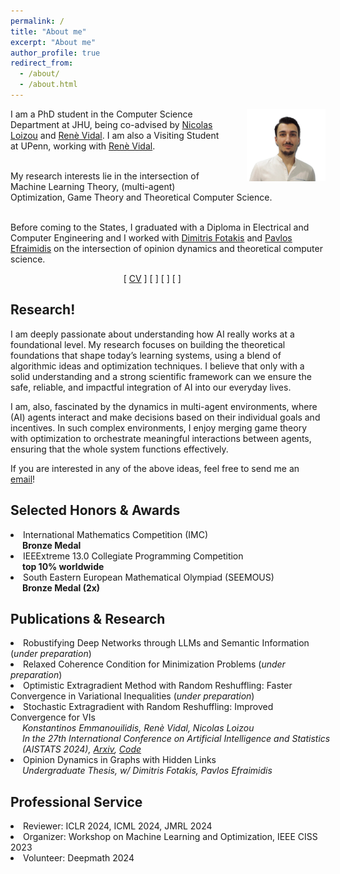 ```yaml
---
permalink: /
title: "About me"
excerpt: "About me"
author_profile: true
redirect_from: 
  - /about/
  - /about.html
---
```

<p><img src="../images/bio1.jpg" width="25%" style="margin-left: 30px; float:right; margin-bottom: 10px;">
<span>
I am a PhD student in the Computer Science Department at JHU, being co-advised by <a href="https://nicolasloizou.github.io/">Nicolas Loizou</a> and <a href="http://vision.jhu.edu/rvidal.html">Renè Vidal</a>. I am also a Visiting Student at UPenn, working with <a href="http://vision.jhu.edu/rvidal.html">Renè Vidal</a>.
<br>
<br>

My research interests lie in the intersection of Machine Learning Theory, (multi-agent) Optimization, Game Theory and Theoretical Computer Science.
<br>
<br>

Before coming to the States, I graduated with a Diploma in Electrical and Computer Engineering and I worked with <a href="http://www.softlab.ntua.gr/~fotakis/">Dimitris Fotakis</a> and <a href="https://euclid.ee.duth.gr/">Pavlos Efraimidis</a> on the intersection of opinion dynamics and theoretical computer science. 
</span>
</p>
<div style="text-align: center; margin-right: 10%">
  [ <a href="/_pages/Resume_Emmanouilidis_Konstantinos.pdf">CV</a> ]   
  [ <a href="mailto:emmanouilidis.kons@gmail.com"><i class="fas fa-envelope"></i></a> ]  
  [ <a href="http://www.linkedin.com/in/emmanouilidisk/"><i class="fab fa-linkedin"></i></a> ]   
  [ <a href="https://github.com/emmanouilidisk"><i class="fab fa-github"></i></a> ]  
</div>
<h2>Research!</h2>
I am deeply passionate about understanding how AI really works at a foundational level. My research focuses on building the theoretical foundations that shape today’s learning systems, using a blend of algorithmic ideas and optimization techniques. I believe that only with a solid understanding and a strong scientific framework can we ensure the safe, reliable, and impactful integration of AI into our everyday lives.   

I am, also, fascinated by the dynamics in multi-agent environments, where (AI) agents interact and make decisions based on their individual goals and incentives. In such complex environments, I enjoy merging game theory with optimization to orchestrate meaningful interactions between agents, ensuring that the whole system functions effectively. 

If you are interested in any of the above ideas, feel free to send me an <a href="mailto:emmanouilidis.kons@gmail.com">email</a>!  

<h2>Selected Honors & Awards</h2>  
<li>International Mathematics Competition (IMC)  
  <br> <span style="position: relative; left: +1.35em;"><b>Bronze Medal</b></span> 
</li>
<li>IEEExtreme 13.0 Collegiate Programming Competition 
  <br> <span style="position: relative; left: +1.35em;"><b>top 10% worldwide</b></span>
</li> 
<li>South Eastern European Mathematical Olympiad (SEEMOUS) 
<br> <span style="position: relative; left: +1.35em;"><b>Bronze Medal (2x) </b></span>
</li> 

<h2>Publications &amp; Research</h2>
<li>Robustifying Deep Networks through LLMs and Semantic Information (<i>under preparation</i>)
<li> Relaxed Coherence Condition for Minimization Problems (<i>under preparation</i>)
<li> Optimistic Extragradient Method with Random Reshuffling: Faster Convergence in Variational Inequalities (<i>under preparation</i>)
</li>
<li>Stochastic Extragradient with Random Reshuffling: Improved Convergence for VIs
  <br> <span style="position: relative; left: +1.35em;"><i>Konstantinos Emmanouilidis, Renè Vidal, Nicolas Loizou</i>
  <br> <i>In the 27th International Conference on Artificial Intelligence and Statistics (AISTATS 2024), <a href="https://arxiv.org/abs/2403.07148"> Arxiv</a>, <a href="https://github.com/emmanouilidisk/Stochastic-ExtraGradient-with-Random-Reshuffling"> Code </a></i>
<li>Opinion Dynamics in Graphs with Hidden Links
  <br> <span style="position: relative; left: +1.35em;"><i>Undergraduate Thesis, w/ Dimitris Fotakis, Pavlos Efraimidis</i></span>
</li> 

<h2>Professional Service</h2>
<li>Reviewer: ICLR 2024, ICML 2024, JMRL 2024
<li>Organizer: Workshop on Machine Learning and Optimization, IEEE CISS 2023
<li>Volunteer: Deepmath 2024
</li> 
